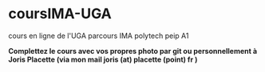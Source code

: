 # coursIMA-UGA
cours en ligne de l'UGA parcours IMA polytech peip A1

<strong>Complettez le cours avec vos propres photo par git ou personnellement à Joris Placette (via mon mail joris (at) placette (point) fr )</strong>

